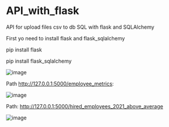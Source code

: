 # API_with_flask
API for upload files csv to db SQL with flask and SQLAlchemy

First yo need to install flask and flask_sqlalchemy

pip install flask

pip install flask_sqlalchemy

![image](https://github.com/fhuaricachac/API_with_flask/assets/58884576/2adcc749-4069-47f4-8724-74151899e6f0)


Path http://127.0.0.1:5000/employee_metrics:

![image](https://github.com/fhuaricachac/API_with_flask/assets/58884576/25c8c24b-c9fc-42a3-ac7f-282aa2eb8090)


Path: http://127.0.0.1:5000/hired_employees_2021_above_average

![image](https://github.com/fhuaricachac/API_with_flask/assets/58884576/d02cd326-138c-4115-a930-5d7325de6d6a)
